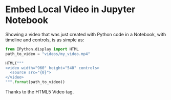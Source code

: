 # Embed Local Video in Jupyter Notebook

Showing a video that was just created with Python code in a Notebook, with timeline and controls, is as simple as:

```python
from IPython.display import HTML
path_to_video = "videos/my_video.mp4"

HTML("""
<video width="960" height="540" controls>
  <source src="{0}">
</video>
""".format(path_to_video))
```

Thanks to the HTML5 Video tag.

